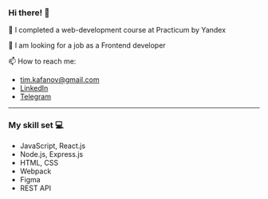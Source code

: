 ### Hi there! 👋

🔭 I completed a web-development course at Practicum by Yandex

👯 I am looking for a job as a Frontend developer 

📫 How to reach me:
* tim.kafanov@gmail.com
* [LinkedIn](https://www.linkedin.com/in/tim-kafanov/)
* [Telegram](https://t.me/tim_kafanov)

------

### My skill set 💻

* JavaScript, React.js
* Node.js, Express.js
* HTML, CSS
* Webpack
* Figma
* REST API
